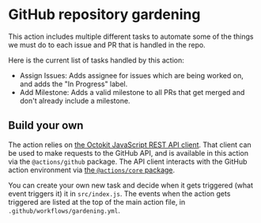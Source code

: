 # GitHub repository gardening

This action includes multiple different tasks to automate some of the things we must do to each issue and PR that is handled in the repo.

Here is the current list of tasks handled by this action:

- Assign Issues: Adds assignee for issues which are being worked on, and adds the "In Progress" label.
- Add Milestone: Adds a valid milestone to all PRs that get merged and don't already include a milestone.

## Build your own

The action relies on [the Octokit JavaScript REST API client](https://github.com/octokit/rest.js). That client can be used to make requests to the GitHub API, and is available in this action via the `@actions/github` package. The API client interacts with the GitHub action environment via [the `@actions/core` package](https://github.com/actions/toolkit/tree/master/packages/core).

You can create your own new task and decide when it gets triggered (what event triggers it) it in `src/index.js`. The events when the action gets triggered are listed at the top of the main action file, in `.github/workflows/gardening.yml`.
